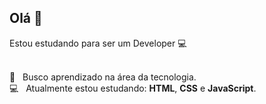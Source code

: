 ## Olá 👋
Estou estudando para ser um Developer :computer:

 <br/> :rocket: &nbsp; Busco aprendizado na área da tecnologia.
 <br/> :computer: &nbsp; Atualmente estou estudando: **HTML**, **CSS** e **JavaScript**.
 
